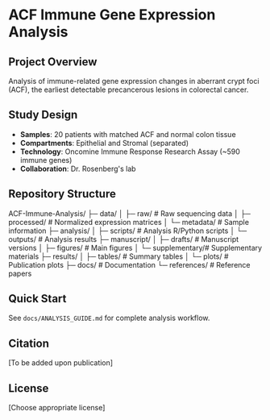 ﻿# ACF Immune Gene Expression Analysis

## Project Overview
Analysis of immune-related gene expression changes in aberrant crypt foci (ACF), the earliest detectable precancerous lesions in colorectal cancer.

## Study Design
- **Samples**: 20 patients with matched ACF and normal colon tissue
- **Compartments**: Epithelial and Stromal (separated)
- **Technology**: Oncomine Immune Response Research Assay (~590 immune genes)
- **Collaboration**: Dr. Rosenberg's lab

## Repository Structure
ACF-Immune-Analysis/
├─ data/
│ ├─ raw/ # Raw sequencing data
│ ├─ processed/ # Normalized expression matrices
│ └─ metadata/ # Sample information
├─ analysis/
│ ├─ scripts/ # Analysis R/Python scripts
│ └─ outputs/ # Analysis results
├─ manuscript/
│ ├─ drafts/ # Manuscript versions
│ ├─ figures/ # Main figures
│ └─ supplementary/# Supplementary materials
├─ results/
│ ├─ tables/ # Summary tables
│ └─ plots/ # Publication plots
├─ docs/ # Documentation
└─ references/ # Reference papers


## Quick Start
See `docs/ANALYSIS_GUIDE.md` for complete analysis workflow.

## Citation
[To be added upon publication]

## License
[Choose appropriate license]
